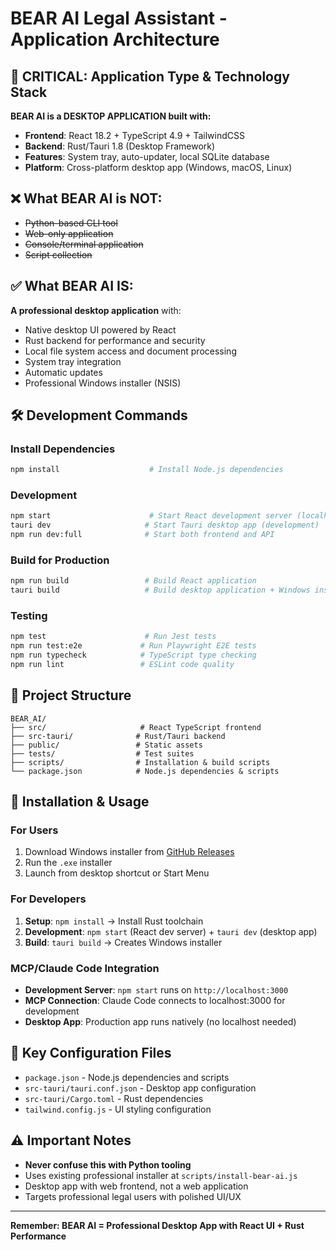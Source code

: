 # BEAR AI Legal Assistant - Application Architecture

## 🚨 CRITICAL: Application Type & Technology Stack

**BEAR AI is a DESKTOP APPLICATION built with:**

- **Frontend**: React 18.2 + TypeScript 4.9 + TailwindCSS
- **Backend**: Rust/Tauri 1.8 (Desktop Framework)
- **Features**: System tray, auto-updater, local SQLite database
- **Platform**: Cross-platform desktop app (Windows, macOS, Linux)

## ❌ What BEAR AI is NOT:

- ~~Python-based CLI tool~~
- ~~Web-only application~~
- ~~Console/terminal application~~
- ~~Script collection~~

## ✅ What BEAR AI IS:

**A professional desktop application** with:
- Native desktop UI powered by React
- Rust backend for performance and security
- Local file system access and document processing
- System tray integration
- Automatic updates
- Professional Windows installer (NSIS)

## 🛠 Development Commands

### Install Dependencies
```bash
npm install                    # Install Node.js dependencies
```

### Development
```bash
npm start                      # Start React development server (localhost:3000)
tauri dev                     # Start Tauri desktop app (development)
npm run dev:full              # Start both frontend and API
```

### Build for Production
```bash
npm run build                 # Build React application
tauri build                   # Build desktop application + Windows installer
```

### Testing
```bash
npm test                      # Run Jest tests
npm run test:e2e             # Run Playwright E2E tests
npm run typecheck            # TypeScript type checking
npm run lint                 # ESLint code quality
```

## 📁 Project Structure

```
BEAR_AI/
├── src/                     # React TypeScript frontend
├── src-tauri/              # Rust/Tauri backend
├── public/                 # Static assets
├── tests/                  # Test suites
├── scripts/                # Installation & build scripts
└── package.json            # Node.js dependencies & scripts
```

## 🚀 Installation & Usage

### For Users
1. Download Windows installer from [GitHub Releases](https://github.com/KingOfTheAce2/BEAR_AI/releases)
2. Run the `.exe` installer
3. Launch from desktop shortcut or Start Menu

### For Developers
1. **Setup**: `npm install` → Install Rust toolchain
2. **Development**: `npm start` (React dev server) + `tauri dev` (desktop app)
3. **Build**: `tauri build` → Creates Windows installer

### MCP/Claude Code Integration
- **Development Server**: `npm start` runs on `http://localhost:3000`
- **MCP Connection**: Claude Code connects to localhost:3000 for development
- **Desktop App**: Production app runs natively (no localhost needed)

## 🔧 Key Configuration Files

- `package.json` - Node.js dependencies and scripts
- `src-tauri/tauri.conf.json` - Desktop app configuration
- `src-tauri/Cargo.toml` - Rust dependencies
- `tailwind.config.js` - UI styling configuration

## ⚠️ Important Notes

- **Never confuse this with Python tooling**
- Uses existing professional installer at `scripts/install-bear-ai.js`
- Desktop app with web frontend, not a web application
- Targets professional legal users with polished UI/UX

---

**Remember: BEAR AI = Professional Desktop App with React UI + Rust Performance**